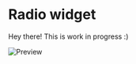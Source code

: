 # Radio widget

Hey there! This is work in progress :)



![Preview](https://raw.githubusercontent.com/netguru/junior-frontend-recruitment-task/master/imgs/preview.png)


